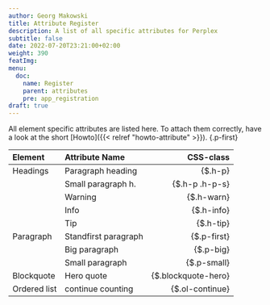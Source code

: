 ```yaml
---
author: Georg Makowski
title: Attribute Register
description: A list of all specific attributes for Perplex
subtitle: false
date: 2022-07-20T23:21:00+02:00 
weight: 390
featImg: 
menu:
  doc:
    name: Register
    parent: attributes
    pre: app_registration
draft: true
---
```


All element specific attributes are listed here. To attach them correctly, have a look at the short [Howto]({{< relref "howto-attribute" >}}).
{.p-first} <!--more-->

|Element    | Attribute Name | CSS-class |
|:----------|:--------|-------:|
| Headings  | Paragraph heading | {$.h-p} |
| | Small paragraph h. | {$.h-p .h-p-s} |
| | Warning | {$.h-warn} |
| | Info | {$.h-info} |
| | Tip | {$.h-tip} |
| Paragraph | Standfirst paragraph | {$.p-first} |
| | Big paragraph | {$.p-big} |
| | Small paragraph | {$.p-small} |
| Blockquote | Hero quote | {$.blockquote-hero} |
| Ordered list | continue counting | {$.ol-continue} |
